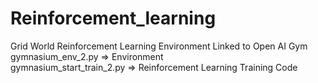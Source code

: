# Reinforcement_learning
Grid World Reinforcement Learning Environment Linked to Open AI Gym<br/>
gymnasium_env_2.py => Environment<br/>
gymnasium_start_train_2.py => Reinforcement Learning Training Code
